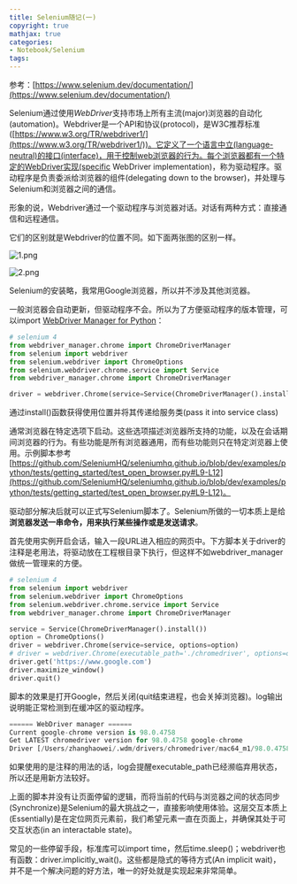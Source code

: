 ```yaml
---
title: Selenium随记(一)
copyright: true
mathjax: true
categories:
- Notebook/Selenium
tags: 
---
```



参考：[https://www.selenium.dev/documentation/](https://www.selenium.dev/documentation/)

Selenium通过使用*WebDriver*支持市场上所有主流(major)浏览器的自动化(automation)。Webdriver是一个API和协议(protocol)，是W3C推荐标准([https://www.w3.org/TR/webdriver1/](https://www.w3.org/TR/webdriver1/))。它定义了一个语言中立(language-neutral)的接口(interface)，用于控制web浏览器的行为。每个浏览器都有一个特定的WebDriver实现(specific WebDriver implementation)，称为驱动程序。驱动程序是负责委派给浏览器的组件(delegating down to the browser)，并处理与Selenium和浏览器之间的通信。

形象的说，Webdriver通过一个驱动程序与浏览器对话。对话有两种方式：直接通信和远程通信。

它们的区别就是Webdriver的位置不同。如下面两张图的区别一样。

![1.png](https://Adamisyoung.github.io/assets/pic/Seleniumnotes1/1.png)

![2.png](https://Adamisyoung.github.io/assets/pic/Seleniumnotes1/2.png)

Selenium的安装略，我常用Google浏览器，所以并不涉及其他浏览器。

一般浏览器会自动更新，但驱动程序不会。所以为了方便驱动程序的版本管理，可以import [WebDriver Manager for Python](https://github.com/SergeyPirogov/webdriver_manager)：

```python
# selenium 4
from webdriver_manager.chrome import ChromeDriverManager
from selenium import webdriver
from selenium.webdriver import ChromeOptions
from selenium.webdriver.chrome.service import Service
from webdriver_manager.chrome import ChromeDriverManager

driver = webdriver.Chrome(service=Service(ChromeDriverManager().install()))
```

通过install()函数获得使用位置并将其传递给服务类(pass it into service class)

通常浏览器在特定选项下启动。这些选项描述浏览器所支持的功能，以及在会话期间浏览器的行为。有些功能是所有浏览器通用，而有些功能则只在特定浏览器上使用。示例脚本参考[https://github.com/SeleniumHQ/seleniumhq.github.io/blob/dev/examples/python/tests/getting_started/test_open_browser.py#L9-L12](https://github.com/SeleniumHQ/seleniumhq.github.io/blob/dev/examples/python/tests/getting_started/test_open_browser.py#L9-L12)。

驱动部分解决后就可以正式写Selenium脚本了。Selenium所做的一切本质上是给**浏览器发送一串命令，用来执行某些操作或是发送请求**。

首先使用实例开启会话，输入一段URL进入相应的网页中。下方脚本关于driver的注释是老用法，将驱动放在工程根目录下执行，但这样不如webdriver_manager做统一管理来的方便。

```python
# selenium 4
from selenium import webdriver
from selenium.webdriver import ChromeOptions
from selenium.webdriver.chrome.service import Service
from webdriver_manager.chrome import ChromeDriverManager

service = Service(ChromeDriverManager().install())
option = ChromeOptions()
driver = webdriver.Chrome(service=service, options=option)
# driver = webdriver.Chrome(executable_path='./chromedriver', options=option)
driver.get('https://www.google.com')
driver.maximize_window()
driver.quit()
```

脚本的效果是打开Google，然后关闭(quit结束进程，也会关掉浏览器)。log输出说明能正常检测到在缓冲区的驱动程序。

```python
====== WebDriver manager ======
Current google-chrome version is 98.0.4758
Get LATEST chromedriver version for 98.0.4758 google-chrome
Driver [/Users/zhanghaowei/.wdm/drivers/chromedriver/mac64_m1/98.0.4758.102/chromedriver] found in cache
```

如果使用的是注释的用法的话，log会提醒executable_path已经濒临弃用状态，所以还是用新方法较好。

上面的脚本并没有让页面停留的逻辑，而将当前的代码与浏览器之间的状态同步(Synchronize)是Selenium的最大挑战之一，直接影响使用体验。这层交互本质上(Essentially)是在定位网页元素前，我们希望元素一直在页面上，并确保其处于可交互状态(in an interactable state)。

常见的一些停留手段，标准库可以import time，然后time.sleep()；webdriver也有函数：driver.implicitly_wait()。这些都是隐式的等待方式(An implicit wait)，并不是一个解决问题的好方法，唯一的好处就是实现起来非常简单。